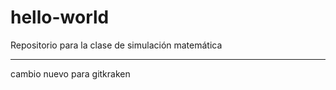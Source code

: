 ﻿# hello-world
Repositorio para la clase de simulación matemática 

-----------
cambio nuevo para gitkraken